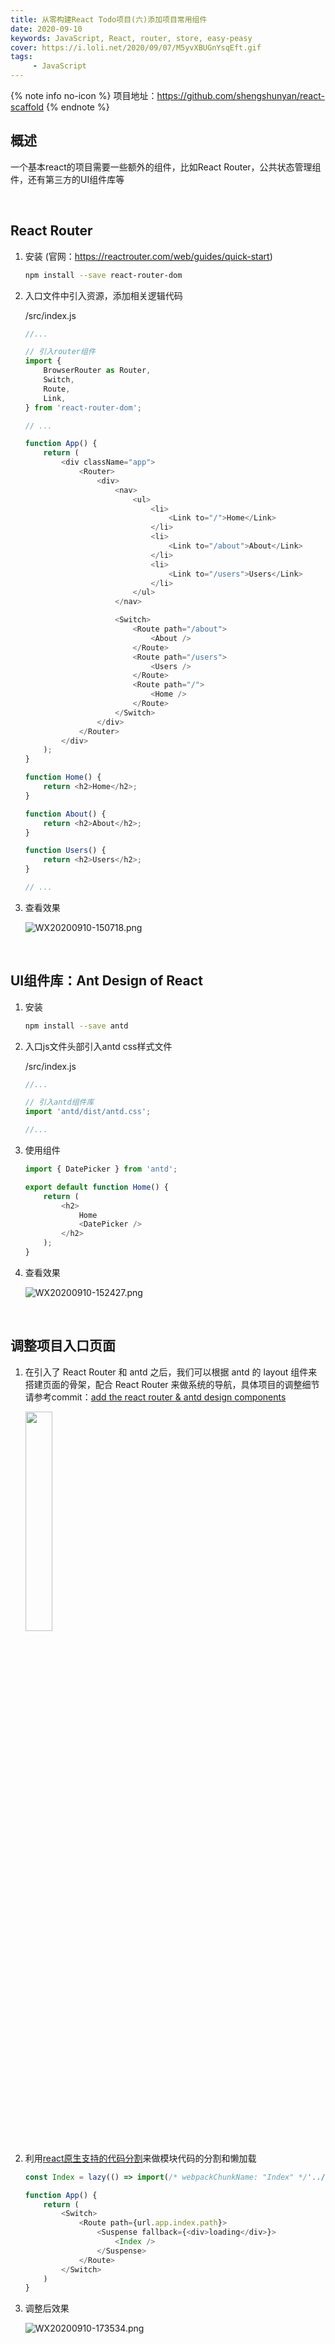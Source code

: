 ```yaml
---
title: 从零构建React Todo项目(六)添加项目常用组件
date: 2020-09-10
keywords: JavaScript, React, router, store, easy-peasy
cover: https://i.loli.net/2020/09/07/M5yvXBUGnYsqEft.gif
tags:
     - JavaScript
---
```


{% note info no-icon %}
项目地址：https://github.com/shengshunyan/react-scaffold
{% endnote %}


## 概述

一个基本react的项目需要一些额外的组件，比如React Router，公共状态管理组件，还有第三方的UI组件库等

<br/>


## React Router

1. 安装 (官网：https://reactrouter.com/web/guides/quick-start)

    ```bash
    npm install --save react-router-dom
    ```

2. 入口文件中引入资源，添加相关逻辑代码

    /src/index.js
    ```JavaScript
    //...

    // 引入router组件
    import {
        BrowserRouter as Router,
        Switch,
        Route,
        Link,
    } from 'react-router-dom';

    // ... 

    function App() {
        return (
            <div className="app">
                <Router>
                    <div>
                        <nav>
                            <ul>
                                <li>
                                    <Link to="/">Home</Link>
                                </li>
                                <li>
                                    <Link to="/about">About</Link>
                                </li>
                                <li>
                                    <Link to="/users">Users</Link>
                                </li>
                            </ul>
                        </nav>

                        <Switch>
                            <Route path="/about">
                                <About />
                            </Route>
                            <Route path="/users">
                                <Users />
                            </Route>
                            <Route path="/">
                                <Home />
                            </Route>
                        </Switch>
                    </div>
                </Router>
            </div>
        );
    }

    function Home() {
        return <h2>Home</h2>;
    }

    function About() {
        return <h2>About</h2>;
    }

    function Users() {
        return <h2>Users</h2>;
    }

    // ... 
    ```

3. 查看效果

    ![WX20200910-150718.png](https://i.loli.net/2020/09/10/EWuFy6lvUbIgXM8.png)

<br/>


## UI组件库：Ant Design of React

1. 安装

    ```bash
    npm install --save antd
    ```

2. 入口js文件头部引入antd css样式文件

    /src/index.js
    ```JavaScript
    //...

    // 引入antd组件库
    import 'antd/dist/antd.css';

    //...
    ```

3. 使用组件

    ```JavaScript
    import { DatePicker } from 'antd';

    export default function Home() {
        return (
            <h2>
                Home
                <DatePicker />
            </h2>
        );
    }    
    ```

4. 查看效果

    ![WX20200910-152427.png](https://i.loli.net/2020/09/10/KvcnHwx6DWziJjG.png)

<br/>


## 调整项目入口页面

1. 在引入了 React Router 和 antd 之后，我们可以根据 antd 的 layout 组件来搭建页面的骨架，配合 React Router 来做系统的导航，具体项目的调整细节请参考commit：[add the react router & antd design components](https://github.com/shengshunyan/react-scaffold/commit/37473253f17d4d984c3695a9aa00ce476a475c57)

    <img src="https://i.loli.net/2020/09/10/FiGJpN1Ium39BAL.png" width="30%" height="30%">

2. 利用[react原生支持的代码分割](https://www.shengshunyan.xyz/2019/07/28/React%E5%8E%9F%E7%94%9F%E4%BB%A3%E7%A0%81%E5%88%86%E5%89%B2%20&%20React%20Hook/)来做模块代码的分割和懒加载

    ```JavaScript
    const Index = lazy(() => import(/* webpackChunkName: "Index" */'../../modules/index'));

    function App() {
        return (
            <Switch>
                <Route path={url.app.index.path}>
                    <Suspense fallback={<div>loading</div>}>
                        <Index />
                    </Suspense>
                </Route>
            </Switch>
        )
    }
    ```

3. 调整后效果

    ![WX20200910-173534.png](https://i.loli.net/2020/09/10/AK6WLt37ymazJjQ.png)

<br/>


